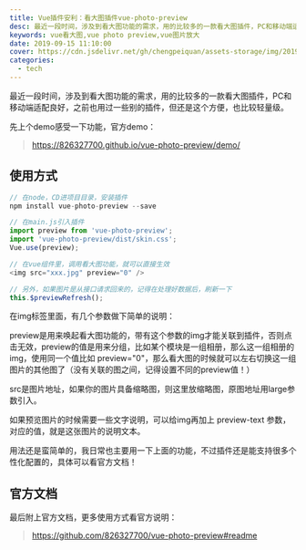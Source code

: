 ```yaml
---
title: Vue插件安利：看大图插件vue-photo-preview
desc: 最近一段时间，涉及到看大图功能的需求，用的比较多的一款看大图插件，PC和移动端适配良好，之前也用过一些别的插件，但还是这个方便，也比较轻量级。
keywords: vue看大图,vue photo preview,vue图片放大
date: 2019-09-15 11:10:00
cover: https://cdn.jsdelivr.net/gh/chengpeiquan/assets-storage/img/2019/09/1-1.jpg
categories: 
  - tech
---
```


最近一段时间，涉及到看大图功能的需求，用的比较多的一款看大图插件，PC和移动端适配良好，之前也用过一些别的插件，但还是这个方便，也比较轻量级。

先上个demo感受一下功能，官方demo：

>https://826327700.github.io/vue-photo-preview/demo/

<h2>使用方式</h2>


```javascript
// 在node，CD进项目目录，安装插件
npm install vue-photo-preview --save

// 在main.js引入插件
import preview from 'vue-photo-preview';
import 'vue-photo-preview/dist/skin.css';
Vue.use(preview);

// 在vue组件里，调用看大图功能，就可以直接生效
<img src="xxx.jpg" preview="0" />

// 另外，如果图片是从接口请求回来的，记得在处理好数据后，刷新一下
this.$previewRefresh();
```

在img标签里面，有几个参数做下简单的说明：

preview是用来唤起看大图功能的，带有这个参数的img才能关联到插件，否则点击无效，preview的值是用来分组，比如某个模块是一组相册，那么这一组相册的img，使用同一个值比如 preview="0"，那么看大图的时候就可以左右切换这一组图片的其他图了（没有关联的图之间，记得设置不同的preview值！）

src是图片地址，如果你的图片具备缩略图，则这里放缩略图，原图地址用large参数引入。

如果预览图片的时候需要一些文字说明，可以给img再加上 preview-text 参数，对应的值，就是这张图片的说明文本。

用法还是蛮简单的，我日常也主要用一下上面的功能，不过插件还是能支持很多个性化配置的，具体可以看官方文档！

<h2>官方文档</h2>

最后附上官方文档，更多使用方式看官方说明：

>https://github.com/826327700/vue-photo-preview#readme